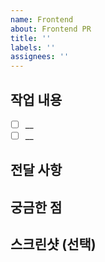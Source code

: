 ```yaml
---
name: Frontend
about: Frontend PR
title: ''
labels: ''
assignees: ''
---
```


## 작업 내용

- [ ] __
- [ ] __

## 전달 사항

## 궁금한 점

## 스크린샷 (선택)
